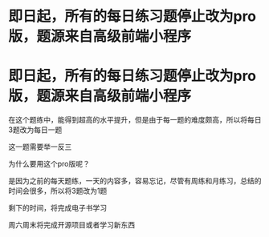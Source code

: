 # 即日起，所有的每日练习题停止改为pro版，题源来自高级前端小程序

# 即日起，所有的每日练习题停止改为pro版，题源来自高级前端小程序

在这个题练中，能得到超高的水平提升，但是由于每一题的难度颇高，所以将每日3题改为每日一题

这一题需要举一反三

为什么要用这个pro版呢？

是因为之前的每天题练，一天的内容多，容易忘记，尽管有周练和月练习，总结的时间会很多，所以将3题改为1题

剩下的时间，将完成电子书学习

周六周末将完成开源项目或者学习新东西